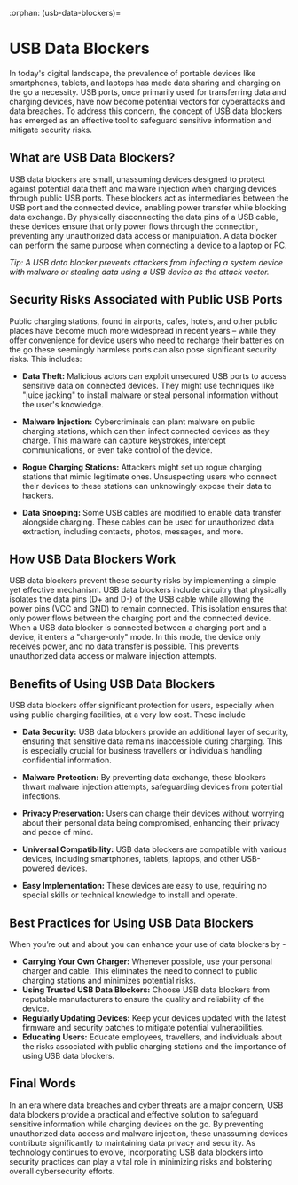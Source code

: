 :orphan:
(usb-data-blockers)=

# USB Data Blockers

In today's digital landscape, the prevalence of portable devices like smartphones, tablets, and laptops has made data sharing and charging on the go a necessity. USB ports, once primarily used for transferring data and charging devices, have now become potential vectors for cyberattacks and data breaches. To address this concern, the concept of USB data blockers has emerged as an effective tool to safeguard sensitive information and mitigate security risks.




## What are USB Data Blockers?

USB data blockers are small, unassuming devices designed to protect against potential data theft and malware injection when charging devices through public USB ports. These blockers act as intermediaries between the USB port and the connected device, enabling power transfer while blocking data exchange. By physically disconnecting the data pins of a USB cable, these devices ensure that only power flows through the connection, preventing any unauthorized data access or manipulation. A data blocker can perform the same purpose when connecting a device to a laptop or PC.

*Tip: A USB data blocker prevents attackers from infecting a system device with malware or stealing data using a USB device as the attack vector.* 

 

## Security Risks Associated with Public USB Ports

Public charging stations, found in airports, cafes, hotels, and other public places have become much more widespread in recent years – while they offer convenience for device users who need to recharge their batteries on the go these seemingly harmless ports can also pose significant security risks. This includes: 

- **Data Theft:** Malicious actors can exploit unsecured USB ports to access sensitive data on connected devices. They might use techniques like "juice jacking" to install malware or steal personal information without the user's knowledge.

- **Malware Injection:** Cybercriminals can plant malware on public charging stations, which can then infect connected devices as they charge. This malware can capture keystrokes, intercept communications, or even take control of the device.

- **Rogue Charging Stations:** Attackers might set up rogue charging stations that mimic legitimate ones. Unsuspecting users who connect their devices to these stations can unknowingly expose their data to hackers.

- **Data Snooping:** Some USB cables are modified to enable data transfer alongside charging. These cables can be used for unauthorized data extraction, including contacts, photos, messages, and more.

  

## How USB Data Blockers Work

USB data blockers prevent these security risks by implementing a simple yet effective mechanism. USB data blockers include circuitry that physically isolates the data pins (D+ and D-) of the USB cable while allowing the power pins (VCC and GND) to remain connected. This isolation ensures that only power flows between the charging port and the connected device. When a USB data blocker is connected between a charging port and a device, it enters a "charge-only" mode. In this mode, the device only receives power, and no data transfer is possible. This prevents unauthorized data access or malware injection attempts.



## Benefits of Using USB Data Blockers

USB data blockers offer significant protection for users, especially when using public charging facilities, at a very low cost. These include 

- **Data Security:** USB data blockers provide an additional layer of security, ensuring that sensitive data remains inaccessible during charging. This is especially crucial for business travellers or individuals handling confidential information.

- **Malware Protection:** By preventing data exchange, these blockers thwart malware injection attempts, safeguarding devices from potential infections.

- **Privacy Preservation:** Users can charge their devices without worrying about their personal data being compromised, enhancing their privacy and peace of mind.

- **Universal Compatibility:** USB data blockers are compatible with various devices, including smartphones, tablets, laptops, and other USB-powered devices.

- **Easy Implementation:** These devices are easy to use, requiring no special skills or technical knowledge to install and operate.

  

## **Best Practices for Using USB Data Blockers**

When you’re out and about you can enhance your use of data blockers by - 

- **Carrying Your Own Charger:** Whenever possible, use your personal charger and cable. This eliminates the need to connect to public charging stations and minimizes potential risks.
- **Using Trusted USB Data Blockers:** Choose USB data blockers from reputable manufacturers to ensure the quality and reliability of the device.
- **Regularly Updating Devices:** Keep your devices updated with the latest firmware and security patches to mitigate potential vulnerabilities.
- **Educating Users:** Educate employees, travellers, and individuals about the risks associated with public charging stations and the importance of using USB data blockers.

## Final Words

In an era where data breaches and cyber threats are a major concern, USB data blockers provide a practical and effective solution to safeguard sensitive information while charging devices on the go. By preventing unauthorized data access and malware injection, these unassuming devices contribute significantly to maintaining data privacy and security. As technology continues to evolve, incorporating USB data blockers into security practices can play a vital role in minimizing risks and bolstering overall cybersecurity efforts.

 
